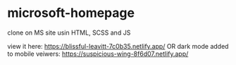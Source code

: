 # microsoft-homepage
clone on MS site usin HTML, SCSS and JS

view it here: https://blissful-leavitt-7c0b35.netlify.app/
OR
dark mode added to mobile veiwers: https://suspicious-wing-8f6d07.netlify.app/
